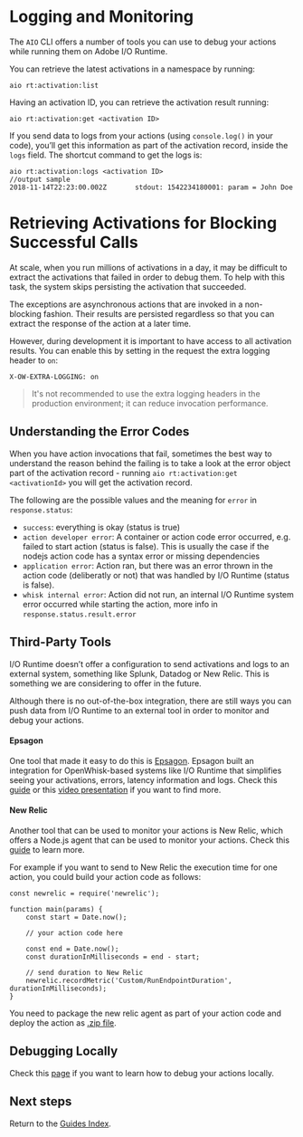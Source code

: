 # Logging and Monitoring

The `AIO` CLI offers a number of tools you can use to debug your actions while running them on Adobe I/O Runtime.

You can retrieve the latest activations in a namespace by running:

```
aio rt:activation:list
```

Having an activation ID, you can retrieve the activation result running:

```
aio rt:activation:get <activation ID>
```

If you send data to logs from your actions (using `console.log()` in your code), you&rsquo;ll get this information as part of the activation record, inside the `logs` field. The shortcut command to get the logs is:

```
aio rt:activation:logs <activation ID>
//output sample
2018-11-14T22:23:00.002Z       stdout: 1542234180001: param = John Doe
```

# Retrieving Activations for Blocking Successful Calls

At scale, when you run millions of activations in a day, it may be difficult to extract the activations that failed in order to debug them. To help with this task, the system skips persisting the activation that succeeded. 

The exceptions are asynchronous actions that are invoked in a non-blocking fashion. Their results are persisted regardless 
so that you can extract the response of the action at a later time. 

However, during development it is important to have access to all activation results. You can enable this by setting in the request the extra logging header to `on`: 

```
X-OW-EXTRA-LOGGING: on
```

> It's not recommended to use the extra logging headers in the production environment; it can reduce invocation performance. 

## Understanding the Error Codes

When you have action invocations that fail, sometimes the best way to understand the reason behind the failing is to take a look at the error object part of the activation record - running `aio rt:activation:get <activationId>` you will get the activation record.

The following are the possible values and the meaning for `error` in `response.status`:

* `success`: everything is okay (status is true)
* `action developer error`: A container or action code error occurred, e.g. failed to start action (status is false). This is usually the case if the nodejs action code has a syntax error or missing dependencies
* `application error`: Action ran, but there was an error thrown in the action code (deliberatly or not) that was handled by I/O Runtime (status is false).
* `whisk internal error`: Action did not run, an internal I/O Runtime system error occurred while starting the action, more info in `response.status.result.error`

## Third-Party Tools

I/O Runtime doesn’t offer a configuration to send activations and logs to an external system, something like Splunk, Datadog or New Relic. This is something we are considering to offer in the future. 

Although there is no out-of-the-box integration, there are still ways you can push data from I/O Runtime to an external tool in order to monitor and debug your actions. 

#### Epsagon

One tool that made it easy to do this is [Epsagon](https://epsagon.com). Epsagon built an integration for OpenWhisk-based systems like I/O Runtime that simplifies seeing your activations, errors, latency information and logs. Check this [guide](https://docs.epsagon.com/docs/openwhisk?utm_source=adobe.io&utm_medium=referral&utm_campaign=adobe_io_docs) or this [video presentation](https://www.youtube.com/watch?v=4iprbivqrxQ&t=1517s) if you want to find more.

#### New Relic

Another tool that can be used to monitor your actions is New Relic, which offers a Node.js agent that can be used to monitor your actions. Check this [guide](https://docs.newrelic.com/docs/agents/nodejs-agent/getting-started/introduction-new-relic-nodejs) to learn more.

For example if you want to send to New Relic the execution time for one action, you could build your action code as follows:

```
const newrelic = require('newrelic');

function main(params) {
    const start = Date.now();

    // your action code here

    const end = Date.now();
    const durationInMilliseconds = end - start;

    // send duration to New Relic
    newrelic.recordMetric('Custom/RunEndpointDuration', durationInMilliseconds);
}
```

You need to package the new relic agent as part of your action code and deploy the action as [.zip file](creating_actions.md#deploying-zip-actions). 

## Debugging Locally

Check this [page](debugging.md) if you want to learn how to debug your actions locally.

## Next steps

Return to the [Guides Index](../guides_index.md).